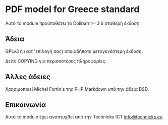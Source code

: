 PDF model for Greece standard
=========

Αυτό το module προϋποθέτει το Dolibarr >=3.6 σταθερή έκδοση


Άδεια
-------
GPLv3 ή (κατ 'επιλογή σας) οποιαδήποτε μεταγενέστερη έκδοση.

Δείτε COPYING για περισσότερες πληροφορίες.


Άλλες άδειες
--------------
Χρησιμοποιεί Michel Fortin's της PHP Markdown υπό την άδεια BSD.


Επικοινωνία
--------
Αυτό το module έχει αναπτυχθεί από την Technicks ICT info@technicks.eu
